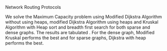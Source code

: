 Network Routing Protocols

We solve the Maximum Capacity problem using Modified Dijkstra Algorithm without using heaps, modified Dijkstra Algorithm using heaps
and Kruskal Algorithm with Heap sort and breadth first search for both sparse and dense graphs. 
The results are tabulated . For the dense graph, Modified Kruskal performs the best and for sparse graphs, Dijkstra with heap performs the best.
